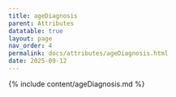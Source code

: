 ```yaml
---
title: ageDiagnosis
parent: Attributes
datatable: true
layout: page
nav_order: 4
permalink: docs/attributes/ageDiagnosis.html
date: 2025-09-12
---
```

{% include content/ageDiagnosis.md %}
